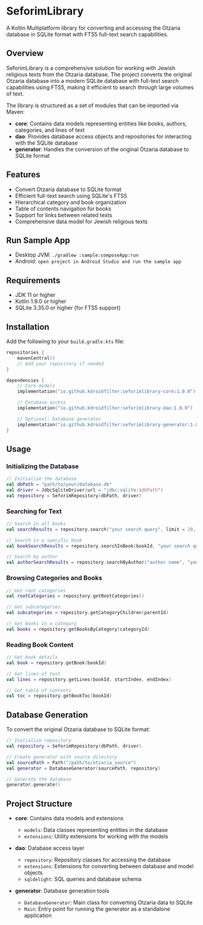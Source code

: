 # SeforimLibrary

A Kotlin Multiplatform library for converting and accessing the Otzaria database in SQLite format with FTS5 full-text search capabilities.

## Overview

SeforimLibrary is a comprehensive solution for working with Jewish religious texts from the Otzaria database. The project converts the original Otzaria database into a modern SQLite database with full-text search capabilities using FTS5, making it efficient to search through large volumes of text.

The library is structured as a set of modules that can be imported via Maven:

- **core**: Contains data models representing entities like books, authors, categories, and lines of text
- **dao**: Provides database access objects and repositories for interacting with the SQLite database
- **generator**: Handles the conversion of the original Otzaria database to SQLite format

## Features

- Convert Otzaria database to SQLite format
- Efficient full-text search using SQLite's FTS5
- Hierarchical category and book organization
- Table of contents navigation for books
- Support for links between related texts
- Comprehensive data model for Jewish religious texts

## Run Sample App

- Desktop JVM: `./gradlew :sample:composeApp:run`
- Android: `open project in Android Studio and run the sample app`


## Requirements

- JDK 11 or higher
- Kotlin 1.9.0 or higher
- SQLite 3.35.0 or higher (for FTS5 support)

## Installation

Add the following to your `build.gradle.kts` file:

```kotlin
repositories {
    mavenCentral()
    // Add your repository if needed
}

dependencies {
    // Core models
    implementation("io.github.kdroidfilter:seforimlibrary-core:1.0.0")

    // Database access
    implementation("io.github.kdroidfilter:seforimlibrary-dao:1.0.0")

    // Optional: Database generator
    implementation("io.github.kdroidfilter:seforimlibrary-generator:1.0.0")
}
```

## Usage

### Initializing the Database

```kotlin
// Initialize the database
val dbPath = "path/to/your/database.db"
val driver = JdbcSqliteDriver(url = "jdbc:sqlite:$dbPath")
val repository = SeforimRepository(dbPath, driver)
```

### Searching for Text

```kotlin
// Search in all books
val searchResults = repository.search("your search query", limit = 20, offset = 0)

// Search in a specific book
val bookSearchResults = repository.searchInBook(bookId, "your search query")

// Search by author
val authorSearchResults = repository.searchByAuthor("author name", "your search query")
```

### Browsing Categories and Books

```kotlin
// Get root categories
val rootCategories = repository.getRootCategories()

// Get subcategories
val subcategories = repository.getCategoryChildren(parentId)

// Get books in a category
val books = repository.getBooksByCategory(categoryId)
```

### Reading Book Content

```kotlin
// Get book details
val book = repository.getBook(bookId)

// Get lines of text
val lines = repository.getLines(bookId, startIndex, endIndex)

// Get table of contents
val toc = repository.getBookToc(bookId)
```

## Database Generation

To convert the original Otzaria database to SQLite format:

```kotlin
// Initialize repository
val repository = SeforimRepository(dbPath, driver)

// Create generator with source directory
val sourcePath = Path("/path/to/otzaria_source")
val generator = DatabaseGenerator(sourcePath, repository)

// Generate the database
generator.generate()
```

## Project Structure

- **core**: Contains data models and extensions
  - `models`: Data classes representing entities in the database
  - `extensions`: Utility extensions for working with the models

- **dao**: Database access layer
  - `repository`: Repository classes for accessing the database
  - `extensions`: Extensions for converting between database and model objects
  - `sqldelight`: SQL queries and database schema

- **generator**: Database generation tools
  - `DatabaseGenerator`: Main class for converting Otzaria data to SQLite
  - `Main`: Entry point for running the generator as a standalone application
